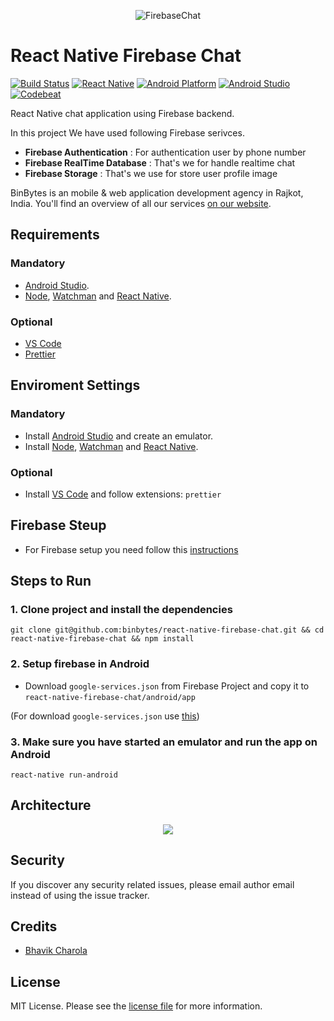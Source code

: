 <p align="center">
  <img src="https://i.imgur.com/CbpT7sy.jpg" alt="FirebaseChat" title="FirebaseChat" />
</p>

# React Native Firebase Chat

[![Build Status][ico-travis]][link-travis]
[![React Native][react_native-badge]][react_native-url]
[![Android Platform][android_platform-badge]][android_platform-url]
[![Android Studio][android_studio-badge]][android_studio-url]
[![Codebeat][codebeat-badge]][codebeat-url]

React Native chat application using Firebase backend. 

In this project We have used following Firebase serivces.
* **Firebase Authentication** : For authentication user by phone number
* **Firebase RealTime Database** : That's we for handle realtime chat
* **Firebase Storage** : That's we use for store user profile image

BinBytes is an mobile & web application development agency in Rajkot, India. You'll find an overview of all our services [on our website](https://binbytes.com).

## Requirements

### Mandatory
- [Android Studio](https://developer.android.com/studio/index.html).
- [Node](https://nodejs.org), [Watchman](https://facebook.github.io/watchman/) and [React Native](https://facebook.github.io/react-native/).

### Optional
- [VS Code](https://code.visualstudio.com/)
- [Prettier](https://marketplace.visualstudio.com/items?itemName=esbenp.prettier-vscode)

## Enviroment Settings

### Mandatory
- Install [Android Studio](https://developer.android.com/studio/index.html) and create an emulator.
- Install [Node](https://nodejs.org), [Watchman](https://facebook.github.io/watchman/) and [React Native](https://facebook.github.io/react-native/).


### Optional
- Install [VS Code](https://code.visualstudio.com/) and follow extensions: `prettier`

## Firebase Steup
- For Firebase setup you need follow this [instructions](https://firebase.google.com/docs/android/setup)

## Steps to Run
### 1. Clone project and install the dependencies
```
git clone git@github.com:binbytes/react-native-firebase-chat.git && cd react-native-firebase-chat && npm install
```

### 2. Setup firebase in Android
- Download `google-services.json` from Firebase Project and copy it to `react-native-firebase-chat/android/app`

(For download `google-services.json` use [this](https://support.google.com/firebase/answer/7015592))

### 3. Make sure you have started an emulator and run the app on Android
```
react-native run-android
```

## Architecture

<p align="center">
  <img src="https://i.imgur.com/RUJUqGE.jpg" />
</p>

## Security

If you discover any security related issues, please email author email instead of using the issue tracker.

## Credits

- [Bhavik Charola](https://github.com/bhavik66)

## License

MIT License. Please see the [license file](LICENSE.md) for more information.


[react_native-badge]: https://img.shields.io/badge/React%20Native-0.57.7-blue.svg?style=flat
[react_native-url]: https://facebook.github.io/react-native/
[android_platform-badge]: https://img.shields.io/badge/Android-4.1+-green.svg
[android_platform-url]: https://developer.android.com/index.html
[android_studio-badge]: https://img.shields.io/badge/Android%20Studio-3.2.1+-green.svg
[android_studio-url]: https://developer.android.com/studio/install
[codebeat-badge]: https://codebeat.co/badges/f22bd54a-d944-440d-aa4d-3a99f79b41d3
[codebeat-url]: https://codebeat.co/projects/github-com-binbytes-react-native-firebase-chat-master
[ico-travis]: https://img.shields.io/travis/binbytes/laravel-model-media-backup/master.svg?style=flat-square
[link-travis]: https://travis-ci.org/binbytes/react-native-firebase-chat